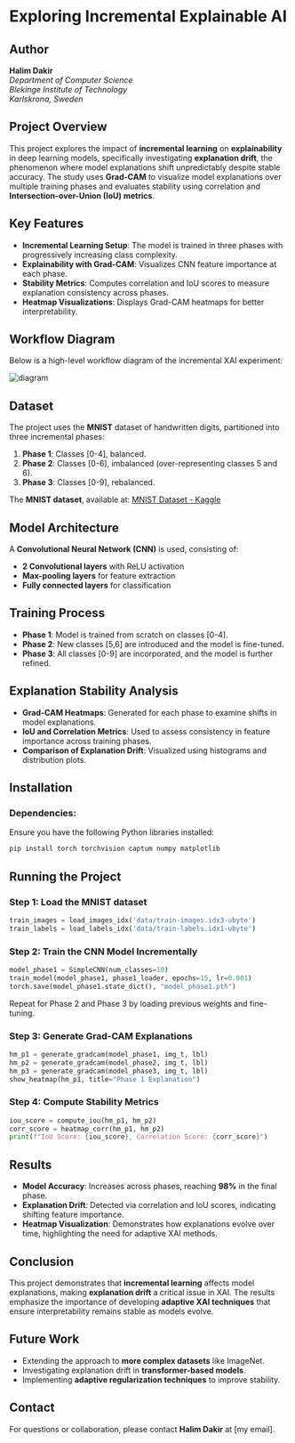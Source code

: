 # Exploring Incremental Explainable AI

## Author
**Halim Dakir**  
*Department of Computer Science*  
*Blekinge Institute of Technology*  
*Karlskrona, Sweden*

## Project Overview
This project explores the impact of **incremental learning** on **explainability** in deep learning models, specifically investigating **explanation drift**, the phenomenon where model explanations shift unpredictably despite stable accuracy. The study uses **Grad-CAM** to visualize model explanations over multiple training phases and evaluates stability using correlation and **Intersection-over-Union (IoU) metrics**.

## Key Features
- **Incremental Learning Setup**: The model is trained in three phases with progressively increasing class complexity.
- **Explainability with Grad-CAM**: Visualizes CNN feature importance at each phase.
- **Stability Metrics**: Computes correlation and IoU scores to measure explanation consistency across phases.
- **Heatmap Visualizations**: Displays Grad-CAM heatmaps for better interpretability.

## **Workflow Diagram**
Below is a high-level workflow diagram of the incremental XAI experiment:

![diagram](https://github.com/user-attachments/assets/64331338-ab2e-4448-8f57-48286bf47c58)


## Dataset
The project uses the **MNIST** dataset of handwritten digits, partitioned into three incremental phases:
1. **Phase 1**: Classes [0-4], balanced.
2. **Phase 2**: Classes [0-6], imbalanced (over-representing classes 5 and 6).
3. **Phase 3**: Classes [0-9], rebalanced.

The **MNIST dataset**, available at:
[MNIST Dataset - Kaggle](https://www.kaggle.com/datasets/hojjatk/mnist-dataset)

## Model Architecture
A **Convolutional Neural Network (CNN)** is used, consisting of:
- **2 Convolutional layers** with ReLU activation
- **Max-pooling layers** for feature extraction
- **Fully connected layers** for classification

## Training Process
- **Phase 1**: Model is trained from scratch on classes [0-4].
- **Phase 2**: New classes [5,6] are introduced and the model is fine-tuned.
- **Phase 3**: All classes [0-9] are incorporated, and the model is further refined.

## Explanation Stability Analysis
- **Grad-CAM Heatmaps**: Generated for each phase to examine shifts in model explanations.
- **IoU and Correlation Metrics**: Used to assess consistency in feature importance across training phases.
- **Comparison of Explanation Drift**: Visualized using histograms and distribution plots.

## Installation
### Dependencies:
Ensure you have the following Python libraries installed:
```bash
pip install torch torchvision captum numpy matplotlib
```

## Running the Project
### Step 1: Load the MNIST dataset
```python
train_images = load_images_idx('data/train-images.idx3-ubyte')
train_labels = load_labels_idx('data/train-labels.idx1-ubyte')
```

### Step 2: Train the CNN Model Incrementally
```python
model_phase1 = SimpleCNN(num_classes=10)
train_model(model_phase1, phase1_loader, epochs=15, lr=0.001)
torch.save(model_phase1.state_dict(), "model_phase1.pth")
```
Repeat for Phase 2 and Phase 3 by loading previous weights and fine-tuning.

### Step 3: Generate Grad-CAM Explanations
```python
hm_p1 = generate_gradcam(model_phase1, img_t, lbl)
hm_p2 = generate_gradcam(model_phase2, img_t, lbl)
hm_p3 = generate_gradcam(model_phase3, img_t, lbl)
show_heatmap(hm_p1, title="Phase 1 Explanation")
```

### Step 4: Compute Stability Metrics
```python
iou_score = compute_iou(hm_p1, hm_p2)
corr_score = heatmap_corr(hm_p1, hm_p2)
print(f"IoU Score: {iou_score}, Correlation Score: {corr_score}")
```

## Results
- **Model Accuracy**: Increases across phases, reaching **98%** in the final phase.
- **Explanation Drift**: Detected via correlation and IoU scores, indicating shifting feature importance.
- **Heatmap Visualization**: Demonstrates how explanations evolve over time, highlighting the need for adaptive XAI methods.

## Conclusion
This project demonstrates that **incremental learning** affects model explanations, making **explanation drift** a critical issue in XAI. The results emphasize the importance of developing **adaptive XAI techniques** that ensure interpretability remains stable as models evolve.

## Future Work
- Extending the approach to **more complex datasets** like ImageNet.
- Investigating explanation drift in **transformer-based models**.
- Implementing **adaptive regularization techniques** to improve stability.

## Contact
For questions or collaboration, please contact **Halim Dakir** at [my email].
